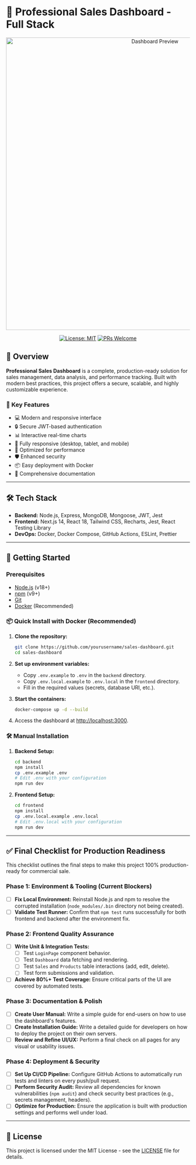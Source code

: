 # 🚀 Professional Sales Dashboard - Full Stack

<div align="center">
  <img src="./screenshots/dashboard-preview.png" alt="Dashboard Preview" width="800"/>
  
  [![License: MIT](https://img.shields.io/badge/License-MIT-yellow.svg)](https://opensource.org/licenses/MIT)
  [![PRs Welcome](https://img.shields.io/badge/PRs-welcome-brightgreen.svg?style=flat-square)](http://makeapullrequest.com)
</div>

## 🌟 Overview

**Professional Sales Dashboard** is a complete, production-ready solution for sales management, data analysis, and performance tracking. Built with modern best practices, this project offers a secure, scalable, and highly customizable experience.

### 🎯 Key Features

- 💻 Modern and responsive interface
- 🔒 Secure JWT-based authentication
- 📊 Interactive real-time charts
- 📱 Fully responsive (desktop, tablet, and mobile)
- 🚀 Optimized for performance
- 🛡️ Enhanced security
- 📦 Easy deployment with Docker
- 📝 Comprehensive documentation

---

## 🛠️ Tech Stack

- **Backend:** Node.js, Express, MongoDB, Mongoose, JWT, Jest
- **Frontend:** Next.js 14, React 18, Tailwind CSS, Recharts, Jest, React Testing Library
- **DevOps:** Docker, Docker Compose, GitHub Actions, ESLint, Prettier

---

## 🚀 Getting Started

### Prerequisites

- [Node.js](https://nodejs.org/) (v18+)
- [npm](https://www.npmjs.com/) (v9+)
- [Git](https://git-scm.com/)
- [Docker](https://www.docker.com/) (Recommended)

### 📦 Quick Install with Docker (Recommended)

1.  **Clone the repository:**
    ```bash
    git clone https://github.com/yourusername/sales-dashboard.git
    cd sales-dashboard
    ```

2.  **Set up environment variables:**
    - Copy `.env.example` to `.env` in the `backend` directory.
    - Copy `.env.local.example` to `.env.local` in the `frontend` directory.
    - Fill in the required values (secrets, database URI, etc.).

3.  **Start the containers:**
    ```bash
    docker-compose up -d --build
    ```

4.  Access the dashboard at [http://localhost:3000](http://localhost:3000).

### 🛠️ Manual Installation

1.  **Backend Setup:**
    ```bash
    cd backend
    npm install
    cp .env.example .env
    # Edit .env with your configuration
    npm run dev
    ```

2.  **Frontend Setup:**
    ```bash
    cd frontend
    npm install
    cp .env.local.example .env.local
    # Edit .env.local with your configuration
    npm run dev
    ```

---

## ✅ Final Checklist for Production Readiness

This checklist outlines the final steps to make this project 100% production-ready for commercial sale.

### Phase 1: Environment & Tooling (Current Blockers)
- [ ] **Fix Local Environment:** Reinstall Node.js and npm to resolve the corrupted installation (`node_modules/.bin` directory not being created).
- [ ] **Validate Test Runner:** Confirm that `npm test` runs successfully for both frontend and backend after the environment fix.

### Phase 2: Frontend Quality Assurance
- [ ] **Write Unit & Integration Tests:**
  - [ ] Test `LoginPage` component behavior.
  - [ ] Test `Dashboard` data fetching and rendering.
  - [ ] Test `Sales` and `Products` table interactions (add, edit, delete).
  - [ ] Test form submissions and validation.
- [ ] **Achieve 80%+ Test Coverage:** Ensure critical parts of the UI are covered by automated tests.

### Phase 3: Documentation & Polish
- [ ] **Create User Manual:** Write a simple guide for end-users on how to use the dashboard's features.
- [ ] **Create Installation Guide:** Write a detailed guide for developers on how to deploy the project on their own servers.
- [ ] **Review and Refine UI/UX:** Perform a final check on all pages for any visual or usability issues.

### Phase 4: Deployment & Security
- [ ] **Set Up CI/CD Pipeline:** Configure GitHub Actions to automatically run tests and linters on every push/pull request.
- [ ] **Perform Security Audit:** Review all dependencies for known vulnerabilities (`npm audit`) and check security best practices (e.g., secrets management, headers).
- [ ] **Optimize for Production:** Ensure the application is built with production settings and performs well under load.

---

## 📄 License

This project is licensed under the MIT License - see the [LICENSE](LICENSE) file for details.
